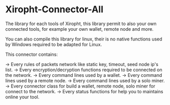 # Xiropht-Connector-All

The library for each tools of Xiropht, this library permit to also your own connected tools, for example your own wallet, remote node and more.

You can also compile this library for linux, their is no native functions used by Windows required to be adapted for Linux.

This connector contains:

-> Every rules of packets network like static key, timeout, seed node ip's list.
-> Every encryption/decryption functions required to be connected on the network.
-> Every command lines used by a wallet.
-> Every command lines used by a remote node.
-> Every command lines used by a solo miner.
-> Every connector class for build a wallet, remote node, solo miner for connect to the network.
-> Every status functions for help you to maintains online your tool.
